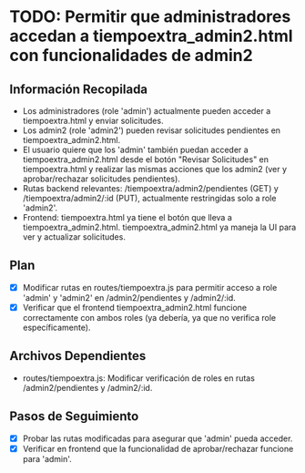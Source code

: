 # TODO: Permitir que administradores accedan a tiempoextra_admin2.html con funcionalidades de admin2

## Información Recopilada
- Los administradores (role 'admin') actualmente pueden acceder a tiempoextra.html y enviar solicitudes.
- Los admin2 (role 'admin2') pueden revisar solicitudes pendientes en tiempoextra_admin2.html.
- El usuario quiere que los 'admin' también puedan acceder a tiempoextra_admin2.html desde el botón "Revisar Solicitudes" en tiempoextra.html y realizar las mismas acciones que los admin2 (ver y aprobar/rechazar solicitudes pendientes).
- Rutas backend relevantes: /tiempoextra/admin2/pendientes (GET) y /tiempoextra/admin2/:id (PUT), actualmente restringidas solo a role 'admin2'.
- Frontend: tiempoextra.html ya tiene el botón que lleva a tiempoextra_admin2.html. tiempoextra_admin2.html ya maneja la UI para ver y actualizar solicitudes.

## Plan
- [x] Modificar rutas en routes/tiempoextra.js para permitir acceso a role 'admin' y 'admin2' en /admin2/pendientes y /admin2/:id.
- [x] Verificar que el frontend tiempoextra_admin2.html funcione correctamente con ambos roles (ya debería, ya que no verifica role específicamente).

## Archivos Dependientes
- routes/tiempoextra.js: Modificar verificación de roles en rutas /admin2/pendientes y /admin2/:id.

## Pasos de Seguimiento
- [x] Probar las rutas modificadas para asegurar que 'admin' pueda acceder.
- [x] Verificar en frontend que la funcionalidad de aprobar/rechazar funcione para 'admin'.
